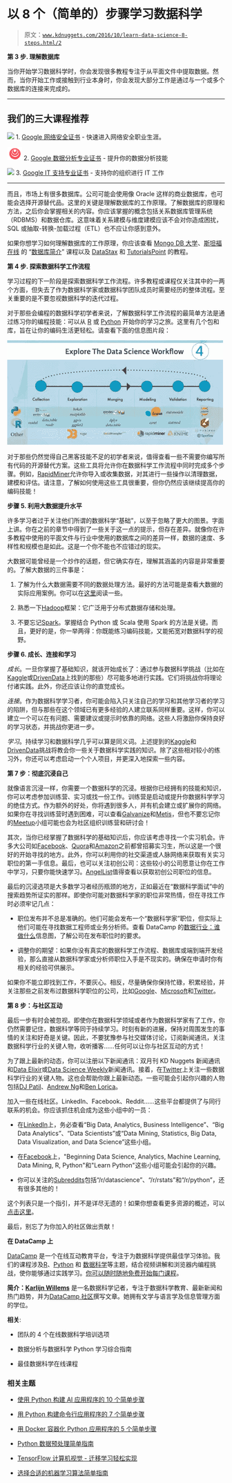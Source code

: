 # 以 8 个（简单的）步骤学习数据科学

> 原文：[`www.kdnuggets.com/2016/10/learn-data-science-8-steps.html/2`](https://www.kdnuggets.com/2016/10/learn-data-science-8-steps.html/2)

**第 3 步\. 理解数据库**

当你开始学习数据科学时，你会发现很多教程专注于从平面文件中提取数据。然而，当你开始工作或接触到行业本身时，你会发现大部分工作是通过与一个或多个数据库的连接来完成的。

* * *

## 我们的三大课程推荐

![](img/0244c01ba9267c002ef39d4907e0b8fb.png) 1\. [Google 网络安全证书](https://www.kdnuggets.com/google-cybersecurity) - 快速进入网络安全职业生涯。

![](img/e225c49c3c91745821c8c0368bf04711.png) 2\. [Google 数据分析专业证书](https://www.kdnuggets.com/google-data-analytics) - 提升你的数据分析技能

![](img/0244c01ba9267c002ef39d4907e0b8fb.png) 3\. [Google IT 支持专业证书](https://www.kdnuggets.com/google-itsupport) - 支持你的组织进行 IT 工作

* * *

而且，市场上有很多数据库。公司可能会使用像 Oracle 这样的商业数据库，也可能会选择开源替代品。这里的关键是理解数据库的工作原理。了解数据库的原理和方法，之后你会掌握相关的内容。你应该掌握的概念包括关系数据库管理系统（RDBMS）和数据仓库。这意味着关系建模与维度建模应该不会对你造成困扰，SQL 或抽取-转换-加载过程（ETL）也不应让你感到意外。

如果你想学习如何理解数据库的工作原理，你应该查看 [Mongo DB 大学](https://university.mongodb.com/courses)、[斯坦福在线](http://online.stanford.edu/) 的 “[数据库简介](https://lagunita.stanford.edu/courses/Engineering/db/2014_1/about)” 课程以及 [DataStax](https://academy.datastax.com/) 和 [TutorialsPoint](https://www.tutorialspoint.com/database_tutorials.htm) 的教程。

**第 4 步\. 探索数据科学工作流程**

学习过程的下一阶段是探索数据科学工作流程。许多教程或课程仅关注其中的一两个方面，但失去了作为数据科学家或数据科学团队成员时需要经历的整体流程。至关重要的是不要忽视数据科学的迭代过程。

对于那些会编程的数据科学初学者来说，了解数据科学工作流程的最简单方法是通过练习你的编程技能：可以从 [R](https://www.r-project.org/) 或 [Python](https://www.python.org/) 开始你的学习之旅。这里有几个包和库，旨在让你的编码生活更轻松。请查看下面的信息图片段：

![8 个简单步骤](img/11ed8437ee71577652136cf4c60ab78c.png)

对于那些仍然觉得自己黑客技能不足的初学者来说，值得查看一些不需要你编写所有代码的开源替代方案。这些工具将允许你在数据科学工作流程中同时完成多个步骤。例如，[RapidMiner](https://rapidminer.com/)允许你导入或收集数据，对其进行一些操作以清理数据，建模和评估。请注意，了解如何使用这些工具很重要，但你仍然应该继续提高你的编码技能！

**步骤 5. 利用大数据提升水平**

许多学习者过于关注他们所谓的数据科学“基础”，以至于忽略了更大的图景。字面上讲。你在之前的章节中得到了一些关于这一点的提示，但存在差异。就像你在许多教程中使用的平面文件与行业中使用的数据库之间的差异一样，数据的速度、多样性和规模也是如此。这是一个你不能也不应错过的现实。

大数据可能曾经是一个炒作的话题，但它确实存在，理解其涵盖的内容是非常重要的。了解大数据的三件事是：

1.  了解为什么大数据需要不同的数据处理方法。最好的方法可能是查看大数据的实际应用案例。你可以在[这里](https://www-01.ibm.com/software/data/bigdata/use-cases.html)阅读一些。

1.  熟悉一下[Hadoop](http://hadoop.apache.org/)框架：它广泛用于分布式数据存储和处理。

1.  不要忘记[Spark](http://spark.apache.org/)。掌握结合 Python 或 Scala 使用 Spark 的方法是关键。而且，更好的是，你一举两得：你既能练习编码技能，又能拓宽对数据科学的视野。

**步骤 6. 成长、连接和学习**

*成长*。一旦你掌握了基础知识，就该开始成长了：通过参与数据科学挑战（比如在[Kaggle](https://www.kaggle.com/)或[DrivenData](https://www.drivendata.org/)上找到的那些）尽可能多地进行实践。它们将挑战你将理论付诸实践。此外，你还应该让你的直觉成长。

*连接*。作为数据科学学习者，你可能会陷入只关注自己的学习和其他学习者的学习的陷阱，但与那些在这个领域已有更多经验的人建立联系同样重要。这样，你可以建立一个可以在有问题、需要建议或提示时依靠的网络。这些人将激励你保持良好的学习状态，并挑战你更进一步。

*学习*。持续学习和数据科学几乎可以算是同义词。上述提到的[Kaggle](https://www.kaggle.com/)和[DrivenData](https://www.drivendata.org/)挑战将教会你一些关于数据科学实践的知识。除了这些相对较小的练习外，你还可以考虑启动一个个人项目，并更深入地探索一些内容。

**第 7 步：彻底沉浸自己**

就像语言沉浸一样，你需要一个数据科学的沉浸。根据你已经拥有的技能和知识，你可以考虑参加训练营、实习或找一份工作。训练营是启动或提升你数据科学学习的绝佳方式。作为额外的好处，你将遇到很多人，并有机会建立或扩展你的网络。如果你在寻找训练营时遇到困难，可以查看[Galvanize](http://www.galvanize.com/)和[Metis](http://www.thisismetis.com/)，但也不要忘记你的[Meetup](http://www.meetup.com/)小组可能也会为社区组织训练营和研讨会！

其次，当你已经掌握了数据科学的基础知识后，你应该考虑寻找一个实习机会。许多大公司如[Facebook](https://www.facebook.com/)、[Quora](https://www.quora.com/)和[Amazon](https://www.amazon.com/)之前都曾招募实习生，所以这是一个很好的开始寻找的地方。此外，你可以利用你的社交渠道或人脉网络来获取有关实习职位的第一手信息。最后，也可以关注初创公司：这些较小的公司愿意让你在工作中学习，只要你能快速学习。[AngelList](https://angel.co/jobs)值得查看以获取初创公司职位的信息。

最后的沉浸选项是大多数学习者经历瓶颈的地方，正如最近在“数据科学面试”中的搜索趋势所证实的那样。即使你可能对数据科学家的职位非常热情，但在寻找工作时必须牢记几点：

+   职位发布并不总是准确的。他们可能会发布一个“数据科学家”职位，但实际上他们可能在寻找数据工程师或业务分析师。查看 DataCamp 的[数据行业：谁做什么](https://www.datacamp.com/community/tutorials/data-science-industry-infographic)信息图，了解公司在发布职位时的要求。

+   调整你的期望：如果你没有真实的数据科学工作流程、数据库或端到端开发经验，那么直接从数据科学家或分析师职位入手是不现实的。确保在申请时你有相关的经验可供展示。

如果你不能立即找到工作，不要灰心。相反，尽量确保你保持忙碌，积累经验，并关注那些之前发布过数据科学职位的公司，比如[Google](https://www.google.com/)、[Microsoft](http://www.microsoft.com/)和[Twitter](https://www.twitter.com/)。

**第 8 步：与社区互动**

最后一步有时会被忽视。即使你在数据科学领域或者作为数据科学家有了工作，你仍然需要记住，数据科学等同于持续学习。时刻有新的进展，保持对周围发生的事情的关注和好奇是关键。因此，不要犹豫参与社交媒体讨论，订阅新闻通讯，关注数据科学行业的关键人物，收听播客……任何可以让你与社区互动的方式！

为了跟上最新的动态，你可以注册以下新闻通讯：双月刊 KD Nuggets 新闻通讯和[Data Elixir](http://www.dataelixir.com/)或[Data Science Weekly](http://www.datascienceweekly.org/)新闻通讯。接着，在[Twitter](https://www.twitter.com/)上关注一些数据科学行业的关键人物。这也会帮助你跟上最新动态。一些可能会引起你兴趣的人物包括[DJ Patil](https://twitter.com/DJ44)、[Andrew Ng](https://twitter.com/AndrewYNg)和[Ben Lorica](https://twitter.com/bigdata)。

加入一些在线社区。LinkedIn、Facebook、Reddit……这些平台都提供了与同行联系的机会。你应该抓住机会成为这些小组中的一员：

+   在[LinkedIn](http://www.linkedin.com/)上，务必查看“Big Data, Analytics, Business Intelligence”、“Big Data Analytics”、“Data Scientists”或“Data Mining, Statistics, Big Data, Data Visualization, and Data Science”这些小组。

+   在[Facebook](https://www.facebook.com/)上，"Beginning Data Science, Analytics, Machine Learning, Data Mining, R, Python"和"Learn Python"这些小组可能会引起你的兴趣。

+   你可以关注的[Subreddits](http://www.reddit.com/)包括“/r/datascience”、“/r/rstats”和“/r/python”，还有很多其他的！

这个列表只是一个指引，并不是详尽无遗的！如果你想查看更多资源的概述，可以[点击这里](https://www.datacamp.com/community/tutorials/learn-data-science-resources-for-python-r)。

最后，别忘了为你加入的社区做出贡献！

**在 DataCamp 上**

[DataCamp](https://www.datacamp.com/) 是一个在线互动教育平台，专注于为数据科学提供最佳学习体验。我们的课程涉及[R](https://www.datacamp.com/courses?learn=r_programming)、[Python](https://www.datacamp.com/courses?learn=python_programming) 和 [数据科学](https://www.datacamp.com/courses)等主题，结合视频讲解和浏览器内编程挑战，使你能够通过实践学习。[你可以随时随地免费开始每门课程](https://www.datacamp.com/courses)。

**简介：[Karlijn Willems](https://www.linkedin.com/in/karlijnwillems)** 是一名数据科学记者，专注于数据科学教育、最新新闻和热门趋势，并为[DataCamp 社区](https://www.datacamp.com/community/authors/karlijn-willems)撰写文章。她拥有文学与语言学及信息管理方面的学位。

**相关**:

+   团队的 4 个在线数据科学培训选项

+   数据分析与数据科学 Python 学习综合指南

+   最佳数据科学在线课程

### 相关主题

+   [使用 Python 构建 AI 应用程序的 10 个简单步骤](https://www.kdnuggets.com/build-an-ai-application-with-python-in-10-easy-steps)

+   [用 Python 构建命令行应用程序的 7 个简单步骤](https://www.kdnuggets.com/build-a-command-line-app-with-python-in-7-easy-steps)

+   [用 Docker 容器化 Python 应用程序的 5 个简单步骤](https://www.kdnuggets.com/containerize-python-apps-with-docker-in-5-easy-steps)

+   [Python 数据预处理简单指南](https://www.kdnuggets.com/2020/07/easy-guide-data-preprocessing-python.html)

+   [TensorFlow 计算机视觉 - 迁移学习轻松实现](https://www.kdnuggets.com/2022/01/tensorflow-computer-vision-transfer-learning-made-easy.html)

+   [选择合适的机器学习算法简单指南](https://www.kdnuggets.com/2020/05/guide-choose-right-machine-learning-algorithm.html)

